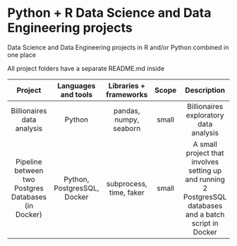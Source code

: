 # Python + R Data Science and Data Engineering projects 
Data Science and Data Engineering projects in R and/or Python combined in one place 

All project folders have a separate README.md inside

|                     **Project**                     |   **Languages and tools**   | **Libraries + frameworks** | **Scope** |                                              **Description**                                              |           **Folder**            |
|:---------------------------------------------------:|:---------------------------:|:--------------------------:|:---------:|:---------------------------------------------------------------------------------------------------------:|:-------------------------------:|
|             Billionaires data analysis              |           Python            |   pandas, numpy, seaborn   |   small   |                                  Billionaires exploratory data analysis                                   |          Billionaires           |
| Pipeline between two Postgres Databases (in Docker) | Python, PostgresSQL, Docker |  subprocess, time, faker   |   small   | A small project that involves setting up and running 2 PostgresSQL databases and a batch script in Docker | Python_Postgres_Docker_pipeline |